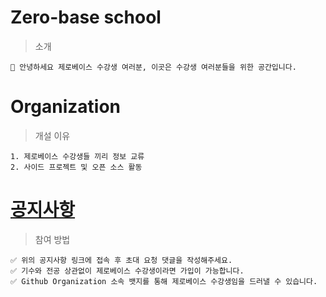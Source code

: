 # Zero-base school

> 소개 

    🎉 안녕하세요 제로베이스 수강생 여러분, 이곳은 수강생 여러분들을 위한 공간입니다.




# Organization

> 개설 이유  
  
    1. 제로베이스 수강생들 끼리 정보 교류
    2. 사이드 프로젝트 및 오픈 소스 활동

# [공지사항](https://github.com/zero-base-school/.github/discussions/2)

> 참여 방법 
  
    ✅ 위의 공지사항 링크에 접속 후 초대 요청 댓글을 작성해주세요.
    ✅ 기수와 전공 상관없이 제로베이스 수강생이라면 가입이 가능합니다.
    ✅ Github Organization 소속 뱃지를 통해 제로베이스 수강생임을 드러낼 수 있습니다.


